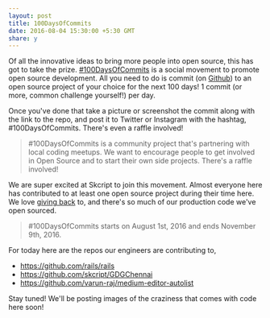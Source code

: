 ```yaml
---
layout: post
title: 100DaysOfCommits
date: 2016-08-04 15:30:00 +5:30 GMT
share: y
---
```


Of all the innovative ideas to bring more people into open source, this has got to take the prize. [#100DaysOfCommits](https://100daysofcommits.github.io/) is a social movement to promote open source development. All you need to do is commit (on [Github](https://github.com)) to an open source project of your choice for the next 100 days! 1 commit (or more, common challenge yourself!) per day.

<!--break-->

Once you've done that take a picture or screenshot the commit along with the link to the repo, and post it to Twitter or Instagram with the hashtag, #100DaysOfCommits. There's even a raffle involved!

> #100DaysOfCommits is a community project that's partnering with local coding meetups. We want to encourage people to get involved in Open Source and to start their own side projects. There's a raffle involved!

We are super excited at Skcript to join this movement. Almost everyone here has contributed to at least one open source project during their time here. We love [giving back](http://skcript.github.io/) to, and there's so much of our production code we've open sourced.

> #100DaysOfCommits starts on August 1st, 2016 and ends November 9th, 2016.

For today here are the repos our engineers are contributing to,
- https://github.com/rails/rails
- https://github.com/skcript/GDGChennai
- https://github.com/varun-raj/medium-editor-autolist

Stay tuned! We'll be posting images of the craziness that comes with code here soon!
